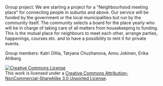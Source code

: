 Group project: We are starting a project for a "Neighbourhood meeting place" for connecting people in suburbs and above. 
Our service will be funded by the government or the local municipalities but run by the community itself. The community selects a board for the place yearly who will be in charge of taking care of all matters from housekeeping to funding. 
This is the mutual place for neighbours to meet each other, arrange parties, happenings, courses etc. and to have a possibility to rent it for private events.

Group members: Katri Ollila, Tatyana Chuzhanova, Annu Jokinen, Erika Ahlberg

<a rel="license" href="http://creativecommons.org/licenses/by-nc-sa/3.0/"><img alt="Creative Commons License" style="border-width:0" src="http://i.creativecommons.org/l/by-nc-sa/3.0/88x31.png" /></a><br />This work is licensed under a <a rel="license" href="http://creativecommons.org/licenses/by-nc-sa/3.0/">Creative Commons Attribution-NonCommercial-ShareAlike 3.0 Unported License</a>.

